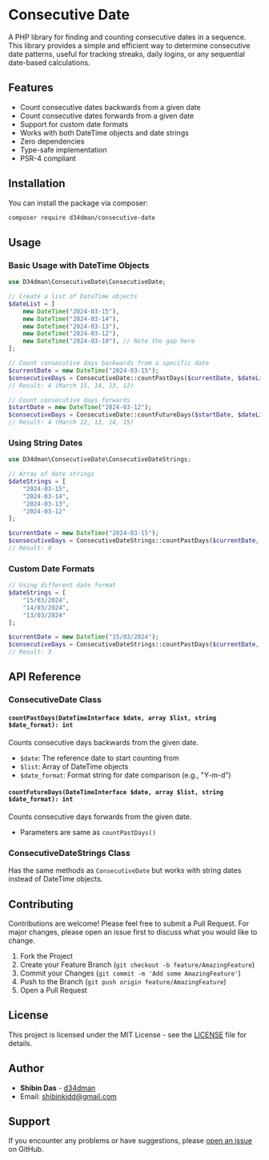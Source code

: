 # Consecutive Date

A PHP library for finding and counting consecutive dates in a sequence. This library provides a simple and efficient way to determine consecutive date patterns, useful for tracking streaks, daily logins, or any sequential date-based calculations.

## Features

- Count consecutive dates backwards from a given date
- Count consecutive dates forwards from a given date
- Support for custom date formats
- Works with both DateTime objects and date strings
- Zero dependencies
- Type-safe implementation
- PSR-4 compliant

## Installation

You can install the package via composer:

```bash
composer require d34dman/consecutive-date
```

## Usage

### Basic Usage with DateTime Objects

```php
use D34dman\ConsecutiveDate\ConsecutiveDate;

// Create a list of DateTime objects
$dateList = [
    new DateTime("2024-03-15"),
    new DateTime("2024-03-14"),
    new DateTime("2024-03-13"),
    new DateTime("2024-03-12"),
    new DateTime("2024-03-10"), // Note the gap here
];

// Count consecutive days backwards from a specific date
$currentDate = new DateTime("2024-03-15");
$consecutiveDays = ConsecutiveDate::countPastDays($currentDate, $dateList, "Y-m-d");
// Result: 4 (March 15, 14, 13, 12)

// Count consecutive days forwards
$startDate = new DateTime("2024-03-12");
$consecutiveDays = ConsecutiveDate::countFutureDays($startDate, $dateList, "Y-m-d");
// Result: 4 (March 12, 13, 14, 15)
```

### Using String Dates

```php
use D34dman\ConsecutiveDate\ConsecutiveDateStrings;

// Array of date strings
$dateStrings = [
    "2024-03-15",
    "2024-03-14",
    "2024-03-13",
    "2024-03-12"
];

$currentDate = new DateTime("2024-03-15");
$consecutiveDays = ConsecutiveDateStrings::countPastDays($currentDate, $dateStrings, "Y-m-d");
// Result: 4
```

### Custom Date Formats

```php
// Using different date format
$dateStrings = [
    "15/03/2024",
    "14/03/2024",
    "13/03/2024"
];

$currentDate = new DateTime("15/03/2024");
$consecutiveDays = ConsecutiveDateStrings::countPastDays($currentDate, $dateStrings, "d/m/Y");
// Result: 3
```

## API Reference

### ConsecutiveDate Class

#### `countPastDays(DateTimeInterface $date, array $list, string $date_format): int`
Counts consecutive days backwards from the given date.

- `$date`: The reference date to start counting from
- `$list`: Array of DateTime objects
- `$date_format`: Format string for date comparison (e.g., "Y-m-d")

#### `countFutureDays(DateTimeInterface $date, array $list, string $date_format): int`
Counts consecutive days forwards from the given date.

- Parameters are same as `countPastDays()`

### ConsecutiveDateStrings Class

Has the same methods as `ConsecutiveDate` but works with string dates instead of DateTime objects.

## Contributing

Contributions are welcome! Please feel free to submit a Pull Request. For major changes, please open an issue first to discuss what you would like to change.

1. Fork the Project
2. Create your Feature Branch (`git checkout -b feature/AmazingFeature`)
3. Commit your Changes (`git commit -m 'Add some AmazingFeature'`)
4. Push to the Branch (`git push origin feature/AmazingFeature`)
5. Open a Pull Request

## License

This project is licensed under the MIT License - see the [LICENSE](LICENSE) file for details.

## Author

- **Shibin Das** - [d34dman](https://github.com/d34dman)
- Email: shibinkidd@gmail.com

## Support

If you encounter any problems or have suggestions, please [open an issue](https://github.com/d34dman/consecutive-date/issues) on GitHub.
